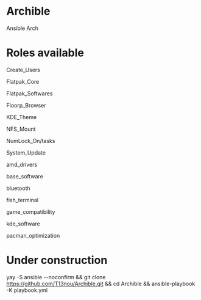# Archible
Ansible Arch

# Roles available

Create_Users
	
Flatpak_Core
	
Flatpak_Softwares
	
Floorp_Browser
	
KDE_Theme
	
NFS_Mount
	
NumLock_On/tasks
	
System_Update
	
amd_drivers

	
base_software
	
bluetooth
	
fish_terminal
	
game_compatibility
	
kde_software
	
pacman_optimization

# Under construction

yay -S ansible --noconfirm && git clone https://github.com/T13nou/Archible.git && cd Archible && ansible-playbook -K playbook.yml
